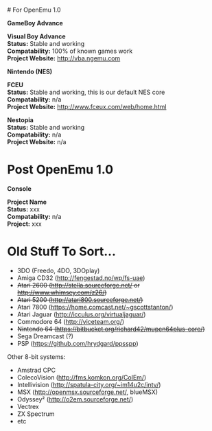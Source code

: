 <br>
# For OpenEmu 1.0 

**GameBoy Advance**<br>

****Visual Boy Advance****<br>
**Status:** Stable and working<br>
**Compatability:** 100% of known games work<br>
**Project Website:** http://vba.ngemu.com<br>

**Nintendo (NES)**<br>

**FCEU**<br>
**Status:** Stable and working, this is our default NES core<br>
**Compatability:** n/a<br>
**Project Website:** http://www.fceux.com/web/home.html<br>

**Nestopia**<br>
**Status:** Stable and working<br>
**Compatability:** n/a<br>
**Project Website:** n/a<br>

# Post OpenEmu 1.0

**Console**<br>

**Project Name**<br>
**Status:** xxx<br>
**Compatability:** n/a<br>
**Project:** xxx<br>


# Old Stuff To Sort...

* 3DO (Freedo, 4DO, 3DOplay)
* Amiga CD32 (http://fengestad.no/wp/fs-uae)
* <s>Atari 2600 (http://stella.sourceforge.net/ or http://www.whimsey.com/z26/)</s>
* <s>Atari 5200 (http://atari800.sourceforge.net/)</s>
* Atari 7800 (https://home.comcast.net/~gscottstanton/)
* Atari Jaguar (http://icculus.org/virtualjaguar/)
* Commodore 64 (http://viceteam.org/)
* <s>Nintendo 64 (https://bitbucket.org/richard42/mupen64plus-core/)</s>
* Sega Dreamcast (?)
* PSP (https://github.com/hrydgard/ppsspp)

Other 8-bit systems:
* Amstrad CPC
* ColecoVision (http://fms.komkon.org/ColEm/)
* Intellivision (http://spatula-city.org/~im14u2c/intv/)
* MSX (http://openmsx.sourceforge.net/, blueMSX)
* Odyssey² (http://o2em.sourceforge.net/)
* Vectrex
* ZX Spectrum
* etc